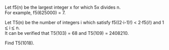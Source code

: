   <p>  Let f5(n) be the largest integer x for which 5x divides n.<br />  For example, f5(625000) = 7.  </p>    <p>  Let T5(n) be the number of integers i which satisfy f5((2&middot;i-1)!) < 2&middot;f5(i!) and 1 <img src='images/symbol_le.gif' width='10' height='12' alt='&le;' border='0' style='vertical-align:middle;' /> i <img src='images/symbol_le.gif' width='10' height='12' alt='&le;' border='0' style='vertical-align:middle;' /> n.<br />  It can be verified that T5(103) = 68 and T5(109) = 2408210.  </p>    <p>  Find T5(1018).  </p>  